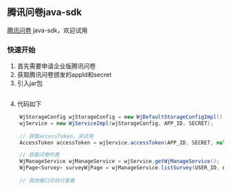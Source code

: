 ## 腾讯问卷java-sdk

[腾讯问卷](https://wj.qq.com/docs/openapi) java-sdk，欢迎试用

### 快速开始
1. 首先需要申请企业版腾讯问卷
2. 获取腾讯问卷颁发的appId和secret
3. 引入jar包
```xml

```
4. 代码如下
```java
    WjStorageConfig wjStorageConfig = new WjDefaultStorageConfigImpl();
    wjService = new WjServiceImpl(wjStorageConfig, APP_ID, SECRET);
    
    // 获取accessToken，测试用
    AccessToken accessToken = wjService.accessToken(APP_ID, SECRET, null);

    // 获取问卷列表    
    WjManageService wjManageService = wjService.getWjManageService();
    WjPage<Survey> surveyWjPage = wjManageService.listSurvey(USER_ID, null, 1, 20);
    
    // 其他接口可自行查看
```